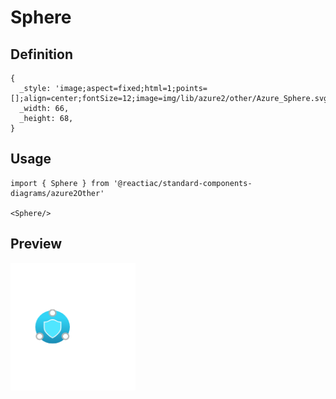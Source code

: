 # Sphere

## Definition

```
{
  _style: 'image;aspect=fixed;html=1;points=[];align=center;fontSize=12;image=img/lib/azure2/other/Azure_Sphere.svg;strokeColor=none;',
  _width: 66,
  _height: 68,
}
```

## Usage

```
import { Sphere } from '@reactiac/standard-components-diagrams/azure2Other'

<Sphere/>
```

## Preview

<img src="./sphere.png" width="200"/>
